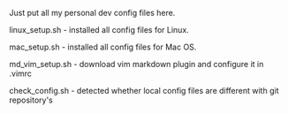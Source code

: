 Just put all my personal dev config files here.

linux_setup.sh - installed all config files for Linux.

mac_setup.sh - installed all config files for Mac OS.

md_vim_setup.sh - download vim markdown plugin and configure it in .vimrc

check_config.sh - detected whether local config files are different with git repository's
